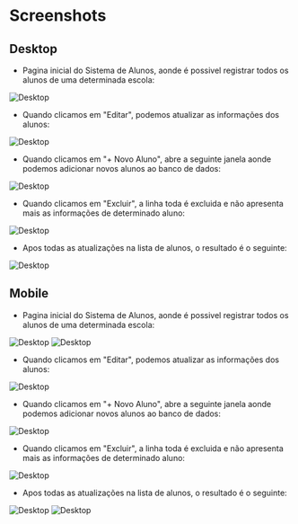 
# Screenshots
## Desktop

- Pagina inicial do Sistema de Alunos, aonde é possivel registrar todos os alunos de uma determinada escola:

![Desktop](https://github.com/HenriqDV/CRUD/blob/main/Screenshots/Desktop/PrintDesktop.png?raw=true)

- Quando clicamos em "Editar", podemos atualizar as informações dos alunos:

![Desktop](https://github.com/HenriqDV/CRUD/blob/main/Screenshots/Desktop/PrintDesktopAtualizar.png?raw=true)

- Quando clicamos em "+ Novo Aluno", abre a seguinte janela aonde podemos adicionar novos alunos ao banco de dados:

![Desktop](https://github.com/HenriqDV/CRUD/blob/main/Screenshots/Desktop/PrintDesktopCadastrar.png?raw=true)

- Quando clicamos em "Excluir", a linha toda é excluida e não apresenta mais as informações de determinado aluno:

![Desktop](https://github.com/HenriqDV/CRUD/blob/main/Screenshots/Desktop/PrintDesktopExcluir.png?raw=true)

- Apos todas as atualizações na lista de alunos, o resultado é o seguinte:

![Desktop](https://github.com/HenriqDV/CRUD/blob/main/Screenshots/Desktop/PrintDesktopResultado.png?raw=true)

## Mobile

- Pagina inicial do Sistema de Alunos, aonde é possivel registrar todos os alunos de uma determinada escola:

![Desktop](https://github.com/HenriqDV/CRUD/blob/main/Screenshots/Mobile/PrintMobile.png?raw=true)
![Desktop](https://github.com/HenriqDV/CRUD/blob/main/Screenshots/Mobile/PrintMobile2.png?raw=true)

- Quando clicamos em "Editar", podemos atualizar as informações dos alunos:

![Desktop]( https://github.com/HenriqDV/CRUD/blob/main/Screenshots/Mobile/PrintMobileAtualizar.png?raw=true )

- Quando clicamos em "+ Novo Aluno", abre a seguinte janela aonde podemos adicionar novos alunos ao banco de dados:

![Desktop]( https://github.com/HenriqDV/CRUD/blob/main/Screenshots/Mobile/PrintMobileCadastrar.png?raw=true )

- Quando clicamos em "Excluir", a linha toda é excluida e não apresenta mais as informações de determinado aluno:

![Desktop]( https://github.com/HenriqDV/CRUD/blob/main/Screenshots/Mobile/PrintMobileExcluir.png?raw=true )

- Apos todas as atualizações na lista de alunos, o resultado é o seguinte:

![Desktop]( https://github.com/HenriqDV/CRUD/blob/main/Screenshots/Mobile/PrintMobileResultado.png?raw=true )
![Desktop]( https://github.com/HenriqDV/CRUD/blob/main/Screenshots/Mobile/PrintMobileResultado2.png?raw=true )
